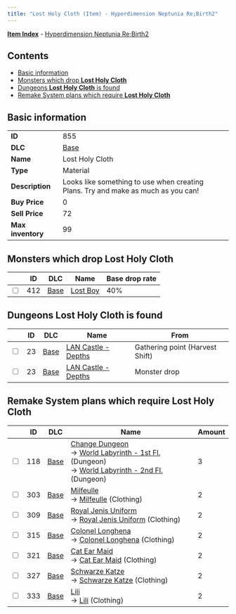 ```yaml
---
title: "Lost Holy Cloth (Item) - Hyperdimension Neptunia Re;Birth2"
---
```


[**Item Index**](/neptunia/rb2/item/index.html) - [Hyperdimension Neptunia Re;Birth2](/neptunia/rb2)

## Contents

- [Basic information](#basic-information)
- [Monsters which drop **Lost Holy Cloth**](#monsters-which-drop-lost-holy-cloth)
- [Dungeons **Lost Holy Cloth** is found](#dungeons-lost-holy-cloth-is-found)
- [Remake System plans which require **Lost Holy Cloth**](#remake-system-plans-which-require-lost-holy-cloth)

## Basic information

|   |   |
| -- | -- |
| **ID** | 855 |
| **DLC** | [Base](/neptunia/rb2/dlc/0-base.html) |
| **Name** | Lost Holy Cloth |
| **Type** | Material |
| **Description** | Looks like something to use when creating Plans. Try and make as much as you can! |
| **Buy Price** | 0 |
| **Sell Price** | 72 |
| **Max inventory** | 99 |

## Monsters which drop **Lost Holy Cloth**

|    | ID | DLC | Name | Base drop rate |
| -- | -- | --- | ---- | -------------- |
| <input type="checkbox" id="rb2-monster-0-412" class="trackbox" /> | 412 | [Base](/neptunia/rb2/dlc/0-base.html) | [Lost Boy](/neptunia/rb2/monster/0-412-lost-boy.html) | 40% |

## Dungeons **Lost Holy Cloth** is found

|    | ID | DLC | Name | From |
| -- | -- | --- | ---- | ---- |
| <input type="checkbox" id="rb2-dungeon-0-23" class="trackbox" /> | 23 | [Base](/neptunia/rb2/dlc/0-base.html) | [LAN Castle - Depths](/neptunia/rb2/dungeon/0-23-lan-castle-depths.html) | Gathering point (Harvest Shift) |
| <input type="checkbox" id="rb2-dungeon-0-23" class="trackbox" /> | 23 | [Base](/neptunia/rb2/dlc/0-base.html) | [LAN Castle - Depths](/neptunia/rb2/dungeon/0-23-lan-castle-depths.html) | Monster drop |

## Remake System plans which require **Lost Holy Cloth**

|    | ID | DLC | Name | Amount |
| -- | -- | --- | ---- | ------ |
| <input type="checkbox" id="rb2-remake-0-118" class="trackbox" /> | 118 | [Base](/neptunia/rb2/dlc/0-base.html) | [Change Dungeon](/neptunia/rb2/remake/0-118-change-dungeon.html)<br />→ [World Labyrinth - 1st Fl.](/neptunia/rb2/dungeon/0-10-world-labyrinth-1st-fl.html) (Dungeon)<br />→ [World Labyrinth - 2nd Fl.](/neptunia/rb2/dungeon/0-11-world-labyrinth-2nd-fl.html) (Dungeon) | 3 |
| <input type="checkbox" id="rb2-remake-0-303" class="trackbox" /> | 303 | [Base](/neptunia/rb2/dlc/0-base.html) | [Milfeulle](/neptunia/rb2/remake/0-303-milfeulle.html)<br />→ [Milfeulle](/neptunia/rb2/item/0-1960-milfeulle.html) (Clothing) | 2 |
| <input type="checkbox" id="rb2-remake-0-309" class="trackbox" /> | 309 | [Base](/neptunia/rb2/dlc/0-base.html) | [Royal Jenis Uniform](/neptunia/rb2/remake/0-309-royal-jenis-uniform.html)<br />→ [Royal Jenis Uniform](/neptunia/rb2/item/0-1967-royal-jenis-uniform.html) (Clothing) | 2 |
| <input type="checkbox" id="rb2-remake-0-315" class="trackbox" /> | 315 | [Base](/neptunia/rb2/dlc/0-base.html) | [Colonel Longhena](/neptunia/rb2/remake/0-315-colonel-longhena.html)<br />→ [Colonel Longhena](/neptunia/rb2/item/0-1974-colonel-longhena.html) (Clothing) | 2 |
| <input type="checkbox" id="rb2-remake-0-321" class="trackbox" /> | 321 | [Base](/neptunia/rb2/dlc/0-base.html) | [Cat Ear Maid](/neptunia/rb2/remake/0-321-cat-ear-maid.html)<br />→ [Cat Ear Maid](/neptunia/rb2/item/0-1982-cat-ear-maid.html) (Clothing) | 2 |
| <input type="checkbox" id="rb2-remake-0-327" class="trackbox" /> | 327 | [Base](/neptunia/rb2/dlc/0-base.html) | [Schwarze Katze](/neptunia/rb2/remake/0-327-schwarze-katze.html)<br />→ [Schwarze Katze](/neptunia/rb2/item/0-1989-schwarze-katze.html) (Clothing) | 2 |
| <input type="checkbox" id="rb2-remake-0-333" class="trackbox" /> | 333 | [Base](/neptunia/rb2/dlc/0-base.html) | [Lili](/neptunia/rb2/remake/0-333-lili.html)<br />→ [Lili](/neptunia/rb2/item/0-1996-lili.html) (Clothing) | 2 |